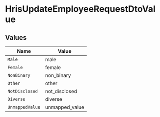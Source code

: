 # HrisUpdateEmployeeRequestDtoValue


## Values

| Name            | Value           |
| --------------- | --------------- |
| `Male`          | male            |
| `Female`        | female          |
| `NonBinary`     | non_binary      |
| `Other`         | other           |
| `NotDisclosed`  | not_disclosed   |
| `Diverse`       | diverse         |
| `UnmappedValue` | unmapped_value  |